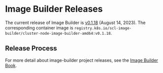# Image Builder Releases

The current release of Image Builder is [v0.1.18][] (August 14, 2023). The corresponding container image is `registry.k8s.io/scl-image-builder/cluster-node-image-builder-amd64:v0.1.18`.

## Release Process

For more detail about image-builder project releases, see the [Image Builder Book][].


[v0.1.18]: https://github.com/kubernetes-sigs/image-builder/releases/tag/v0.1.18
[Image Builder Book]: https://image-builder.sigs.k8s.io/capi/releasing.html
